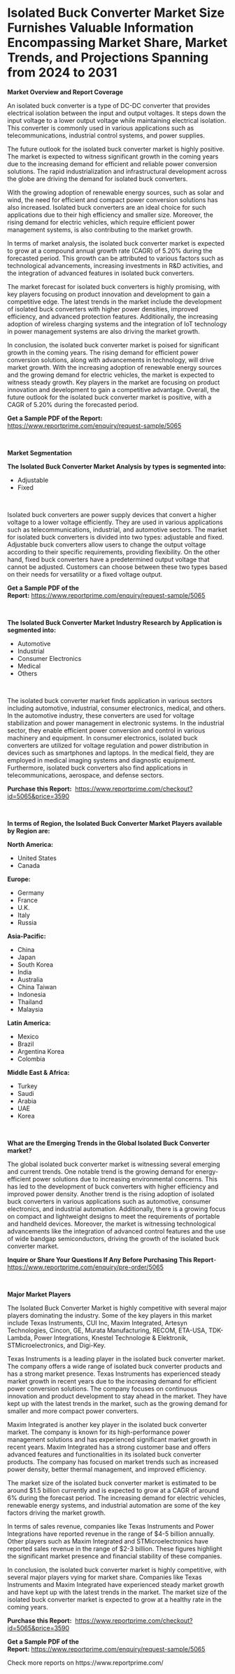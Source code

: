 <p><h1>Isolated Buck Converter Market Size Furnishes Valuable Information Encompassing Market Share, Market Trends, and Projections Spanning from 2024 to 2031</h1></p><p><strong>Market Overview and Report Coverage</strong></p>
<p><p>An isolated buck converter is a type of DC-DC converter that provides electrical isolation between the input and output voltages. It steps down the input voltage to a lower output voltage while maintaining electrical isolation. This converter is commonly used in various applications such as telecommunications, industrial control systems, and power supplies.</p><p>The future outlook for the isolated buck converter market is highly positive. The market is expected to witness significant growth in the coming years due to the increasing demand for efficient and reliable power conversion solutions. The rapid industrialization and infrastructural development across the globe are driving the demand for isolated buck converters.</p><p>With the growing adoption of renewable energy sources, such as solar and wind, the need for efficient and compact power conversion solutions has also increased. Isolated buck converters are an ideal choice for such applications due to their high efficiency and smaller size. Moreover, the rising demand for electric vehicles, which require efficient power management systems, is also contributing to the market growth.</p><p>In terms of market analysis, the isolated buck converter market is expected to grow at a compound annual growth rate (CAGR) of 5.20% during the forecasted period. This growth can be attributed to various factors such as technological advancements, increasing investments in R&D activities, and the integration of advanced features in isolated buck converters.</p><p>The market forecast for isolated buck converters is highly promising, with key players focusing on product innovation and development to gain a competitive edge. The latest trends in the market include the development of isolated buck converters with higher power densities, improved efficiency, and advanced protection features. Additionally, the increasing adoption of wireless charging systems and the integration of IoT technology in power management systems are also driving the market growth.</p><p>In conclusion, the isolated buck converter market is poised for significant growth in the coming years. The rising demand for efficient power conversion solutions, along with advancements in technology, will drive market growth. With the increasing adoption of renewable energy sources and the growing demand for electric vehicles, the market is expected to witness steady growth. Key players in the market are focusing on product innovation and development to gain a competitive advantage. Overall, the future outlook for the isolated buck converter market is positive, with a CAGR of 5.20% during the forecasted period.</p></p>
<p><strong>Get a Sample PDF of the Report:</strong> <a href="https://www.reportprime.com/enquiry/request-sample/5065">https://www.reportprime.com/enquiry/request-sample/5065</a></p>
<p>&nbsp;</p>
<p><strong>Market Segmentation</strong></p>
<p><strong>The Isolated Buck Converter Market Analysis by types is segmented into:</strong></p>
<p><ul><li>Adjustable</li><li>Fixed</li></ul></p>
<p>&nbsp;</p>
<p><p>Isolated buck converters are power supply devices that convert a higher voltage to a lower voltage efficiently. They are used in various applications such as telecommunications, industrial, and automotive sectors. The market for isolated buck converters is divided into two types: adjustable and fixed. Adjustable buck converters allow users to change the output voltage according to their specific requirements, providing flexibility. On the other hand, fixed buck converters have a predetermined output voltage that cannot be adjusted. Customers can choose between these two types based on their needs for versatility or a fixed voltage output.</p></p>
<p><strong>Get a Sample PDF of the Report:</strong>&nbsp;<a href="https://www.reportprime.com/enquiry/request-sample/5065">https://www.reportprime.com/enquiry/request-sample/5065</a></p>
<p>&nbsp;</p>
<p><strong>The Isolated Buck Converter Market Industry Research by Application is segmented into:</strong></p>
<p><ul><li>Automotive</li><li>Industrial</li><li>Consumer Electronics</li><li>Medical</li><li>Others</li></ul></p>
<p>&nbsp;</p>
<p><p>The isolated buck converter market finds application in various sectors including automotive, industrial, consumer electronics, medical, and others. In the automotive industry, these converters are used for voltage stabilization and power management in electronic systems. In the industrial sector, they enable efficient power conversion and control in various machinery and equipment. In consumer electronics, isolated buck converters are utilized for voltage regulation and power distribution in devices such as smartphones and laptops. In the medical field, they are employed in medical imaging systems and diagnostic equipment. Furthermore, isolated buck converters also find applications in telecommunications, aerospace, and defense sectors.</p></p>
<p><strong>Purchase this Report:</strong>&nbsp; <a href="https://www.reportprime.com/checkout?id=5065&price=3590">https://www.reportprime.com/checkout?id=5065&price=3590</a></p>
<p>&nbsp;</p>
<p><strong>In terms of Region, the Isolated Buck Converter Market Players available by Region are:</strong></p>
<p>
    <p> <strong> North America: </strong>
        <ul>
            <li>United States</li>
            <li>Canada</li>
        </ul>
        </p> 
    <p> <strong> Europe: </strong>
        <ul>
            <li>Germany</li>
            <li>France</li>
            <li>U.K.</li>
            <li>Italy</li>
            <li>Russia</li>
        </ul>
        </p> 
    <p> <strong> Asia-Pacific: </strong>
        <ul>
            <li>China</li>
            <li>Japan</li>
            <li>South Korea</li>
            <li>India</li>
            <li>Australia</li>
            <li>China Taiwan</li>
            <li>Indonesia</li>
            <li>Thailand</li>
            <li>Malaysia</li>
        </ul>
        </p> 
    <p> <strong> Latin America: </strong>
        <ul>
            <li>Mexico</li>
            <li>Brazil</li>
            <li>Argentina Korea</li>
            <li>Colombia</li>
        </ul>
        </p> 
    <p> <strong> Middle East & Africa: </strong>
        <ul>
            <li>Turkey</li>
            <li>Saudi</li>
            <li>Arabia</li>
            <li>UAE</li>
            <li>Korea</li>
        </ul>
    </p>
    </p>
<p>&nbsp;</p>
<p><strong>What are the Emerging Trends in the Global Isolated Buck Converter market?</strong></p>
<p><p>The global isolated buck converter market is witnessing several emerging and current trends. One notable trend is the growing demand for energy-efficient power solutions due to increasing environmental concerns. This has led to the development of buck converters with higher efficiency and improved power density. Another trend is the rising adoption of isolated buck converters in various applications such as automotive, consumer electronics, and industrial automation. Additionally, there is a growing focus on compact and lightweight designs to meet the requirements of portable and handheld devices. Moreover, the market is witnessing technological advancements like the integration of advanced control features and the use of wide bandgap semiconductors, driving the growth of the isolated buck converter market.</p></p>
<p><strong>Inquire or Share Your Questions If Any Before Purchasing This Report</strong>- <a href="https://www.reportprime.com/enquiry/pre-order/5065">https://www.reportprime.com/enquiry/pre-order/5065</a></p>
<p>&nbsp;</p>
<p><strong>Major Market Players</strong></p>
<p><p>The Isolated Buck Converter Market is highly competitive with several major players dominating the industry. Some of the key players in this market include Texas Instruments, CUI Inc, Maxim Integrated, Artesyn Technologies, Cincon, GE, Murata Manufacturing, RECOM, ETA-USA, TDK-Lambda, Power Integrations, Knestel Technologie & Elektronik, STMicroelectronics, and Digi-Key.</p><p>Texas Instruments is a leading player in the isolated buck converter market. The company offers a wide range of isolated buck converter products and has a strong market presence. Texas Instruments has experienced steady market growth in recent years due to the increasing demand for efficient power conversion solutions. The company focuses on continuous innovation and product development to stay ahead in the market. They have kept up with the latest trends in the market, such as the growing demand for smaller and more compact power converters.</p><p>Maxim Integrated is another key player in the isolated buck converter market. The company is known for its high-performance power management solutions and has experienced significant market growth in recent years. Maxim Integrated has a strong customer base and offers advanced features and functionalities in its isolated buck converter products. The company has focused on market trends such as increased power density, better thermal management, and improved efficiency.</p><p>The market size of the isolated buck converter market is estimated to be around $1.5 billion currently and is expected to grow at a CAGR of around 6% during the forecast period. The increasing demand for electric vehicles, renewable energy systems, and industrial automation are some of the key factors driving the market growth.</p><p>In terms of sales revenue, companies like Texas Instruments and Power Integrations have reported revenue in the range of $4-5 billion annually. Other players such as Maxim Integrated and STMicroelectronics have reported sales revenue in the range of $2-3 billion. These figures highlight the significant market presence and financial stability of these companies.</p><p>In conclusion, the isolated buck converter market is highly competitive, with several major players vying for market share. Companies like Texas Instruments and Maxim Integrated have experienced steady market growth and have kept up with the latest trends in the market. The market size of the isolated buck converter market is expected to grow at a healthy rate in the coming years.</p></p>
<p><strong>Purchase this Report:</strong>&nbsp;&nbsp;<a href="https://www.reportprime.com/checkout?id=5065&price=3590">https://www.reportprime.com/checkout?id=5065&price=3590</a></p>
<p></p>
<p><strong>Get a Sample PDF of the Report:</strong>&nbsp;<a href="https://www.reportprime.com/enquiry/request-sample/5065">https://www.reportprime.com/enquiry/request-sample/5065</a></p>
<p>Check more reports on https://www.reportprime.com/</p>